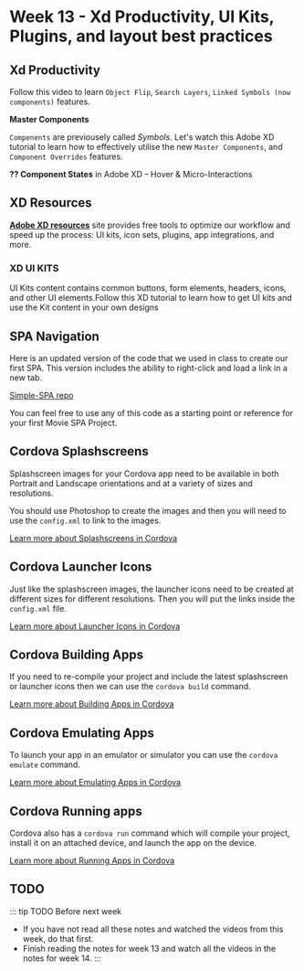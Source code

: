 # Week 13 - Xd Productivity, UI Kits, Plugins, and layout best practices

## Xd Productivity

Follow this video to learn `Object Flip`, `Search Layers`, `Linked Symbols (now components)` features.

<YouTube
  title="Adobe XD December 2018 Release: Cloud Document Sharing"
  url="https://www.youtube.com/embed/wHlcOCJycxw"
/>

**Master Components**

`Compenents` are previousely called *Symbols*. Let's watch this Adobe XD tutorial to learn how to effectively utilise the new `Master Components`, and `Component Overrides` features.

<YouTube
  title="Master Components & Overrides in Adobe XD"
  url="https://www.youtube.com/embed/wVJrxdVW15M"
/>


**?? Component States** in Adobe XD – Hover & Micro-Interactions

<YouTube
  title="Adobe XD – Hover & Micro-Interactions"
  url="https://www.youtube.com/embed/c8ov6IzFE0c"
/>


## XD Resources

[**Adobe XD resources**](https://www.adobe.com/ca/products/xd/resources.html) site provides free tools to optimize our workflow and speed up the process: UI kits, icon sets, plugins, app integrations, and more. 



### XD UI KITS
UI Kits content contains common buttons, form elements, headers, icons, and other UI elements.Follow this XD tutorial to learn how to get UI kits and use the Kit content in your own designs

## SPA Navigation

Here is an updated version of the code that we used in class to create our first SPA. This version includes the ability to right-click and load a link in a new tab.

[Simple-SPA repo](https://github.com/prof3ssorSt3v3/simple-spa-demo)

You can feel free to use any of this code as a starting point or reference for your first Movie SPA Project.

## Cordova Splashscreens

Splashscreen images for your Cordova app need to be available in both Portrait and Landscape orientations and at a variety of sizes and resolutions.

You should use Photoshop to create the images and then you will need to use the `config.xml` to link to the images.

[Learn more about Splashscreens in Cordova](./splash.md)

## Cordova Launcher Icons

Just like the splashscreen images, the launcher icons need to be created at different sizes for different resolutions. Then you will put the links inside the `config.xml` file.

[Learn more about Launcher Icons in Cordova](./launcher.md)

## Cordova Building Apps

If you need to re-compile your project and include the latest splashscreen or launcher icons then we can use the `cordova build` command.

[Learn more about Building Apps in Cordova](./build.md)

## Cordova Emulating Apps

To launch your app in an emulator or simulator you can use the `cordova emulate` command.

[Learn more about Emulating Apps in Cordova](./emulate.md)

## Cordova Running apps

Cordova also has a `cordova run` command which will compile your project, install it on an attached device, and launch the app on the device.

[Learn more about Running Apps in Cordova](./run.md)

## TODO

::: tip TODO Before next week

- If you have not read all these notes and watched the videos from this week, do that first.
- Finish reading the notes for week 13 and watch all the videos in the notes for week 14.
  :::
